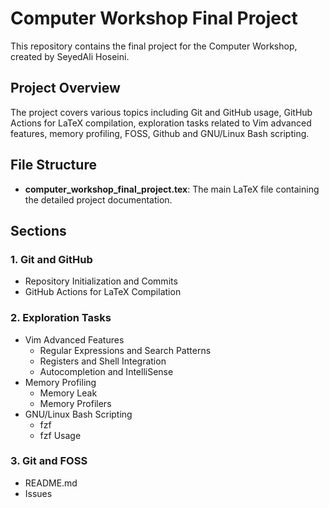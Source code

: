 # Computer Workshop Final Project

This repository contains the final project for the Computer Workshop, created by SeyedAli Hoseini.

## Project Overview

The project covers various topics including Git and GitHub usage, GitHub Actions for LaTeX compilation, exploration tasks related to Vim advanced features, memory profiling, FOSS, Github and GNU/Linux Bash scripting.

## File Structure

- **computer_workshop_final_project.tex**: The main LaTeX file containing the detailed project documentation.
  
## Sections

### 1. Git and GitHub
- Repository Initialization and Commits
- GitHub Actions for LaTeX Compilation

### 2. Exploration Tasks
- Vim Advanced Features
  - Regular Expressions and Search Patterns
  - Registers and Shell Integration
  - Autocompletion and IntelliSense
- Memory Profiling
  - Memory Leak
  - Memory Profilers
- GNU/Linux Bash Scripting
  - fzf
  - fzf Usage
### 3. Git and FOSS
- README.md
- Issues


